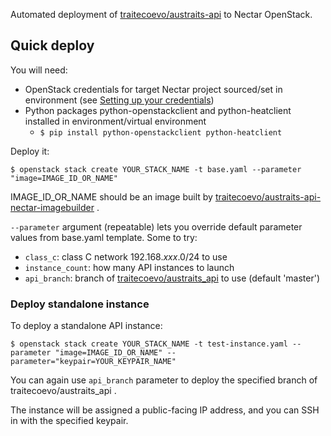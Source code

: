 Automated deployment of [traitecoevo/austraits-api](https://github.com/traitecoevo/austraits-api) to Nectar OpenStack.

## Quick deploy

You will need:

- OpenStack credentials for target Nectar project sourced/set in environment (see [Setting up your credentials](https://tutorials.rc.nectar.org.au/openstack-cli/04-credentials))
- Python packages python-openstackclient and python-heatclient installed in environment/virtual environment
    - `$ pip install python-openstackclient python-heatclient`

Deploy it:

```
$ openstack stack create YOUR_STACK_NAME -t base.yaml --parameter "image=IMAGE_ID_OR_NAME"
```

IMAGE_ID_OR_NAME should be an image built by [traitecoevo/austraits-api-nectar-imagebuilder](https://github.com/traitecoevo/austraits-api-nectar-imagebuilder) .

`--parameter` argument (repeatable) lets you override default parameter values from base.yaml template. Some to try:

- `class_c`: class C network 192.168.*xxx*.0/24 to use
- `instance_count`: how many API instances to launch
- `api_branch`: branch of [traitecoevo/austraits_api](https://github.com/traitecoevo/austraits-api) to use (default 'master')

### Deploy standalone instance

To deploy a standalone API instance:

```
$ openstack stack create YOUR_STACK_NAME -t test-instance.yaml --parameter "image=IMAGE_ID_OR_NAME" --parameter="keypair=YOUR_KEYPAIR_NAME"
```

You can again use `api_branch` parameter to deploy the specified branch of traitecoevo/austraits_api .

The instance will be assigned a public-facing IP address, and you can SSH in with the specified keypair.
